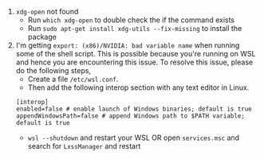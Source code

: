 1. `xdg-open` not found
    - Run `which xdg-open` to double check the if the command exists
    - Run `sudo apt-get install xdg-utils --fix-missing` to install the package
1. I'm getting `export: (x86)/NVIDIA: bad variable name` when running some of the shell script.
This is possible because you're running on WSL and hence you are encountering this issue.
To resolve this issue, please do the following steps,
    - Create a file `/etc/wsl.conf`. 
    - Then add the following interop section with any text editor in Linux.
    ```
    [interop]
    enabled=false # enable launch of Windows binaries; default is true
    appendWindowsPath=false # append Windows path to $PATH variable; default is true
    ```
    - `wsl --shutdown` and restart your WSL OR open `services.msc` and search for `LxssManager` and restart
